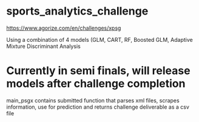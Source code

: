 # sports_analytics_challenge
https://www.agorize.com/en/challenges/xpsg

Using a combination of 4 models (GLM, CART, RF, Boosted GLM, Adaptive Mixture Discriminant Analysis

# Currently in semi finals, will release models after challenge completion
main_psgx contains submitted function that parses xml files, scrapes information, use for prediction and returns challenge deliverable as a csv file
